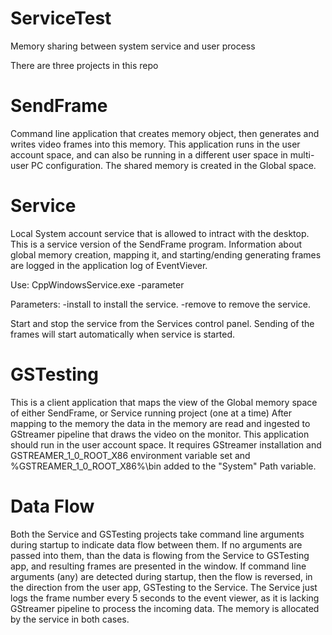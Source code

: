 # ServiceTest
Memory sharing between system service and user process

There are three projects in this repo

# SendFrame
Command line application that creates memory object, then generates and writes video frames into this memory.
This application runs in the user account space, and can also be running in a different user space in multi-user PC configuration.
The shared memory is created in the Global space.

# Service
Local System account service that is allowed to intract with the desktop. This is a service version of the SendFrame program. 
Information about global memory creation, mapping it, and starting/ending generating frames are logged in the application log of EventViever. 

Use: CppWindowsService.exe -parameter

Parameters:
 -install  to install the service.
 -remove   to remove the service.

 Start and stop the service from the Services control panel. Sending of the frames will start automatically when service is started.

 # GSTesting
 This is a client application that maps the view of the Global memory space of either SendFrame, or Service running project (one at a time)
 After mapping to the memory the data in the memory are read and ingested to GStreamer pipeline that draws the video on the monitor.
 This application should run in the user account space. It requires GStreamer installation and GSTREAMER_1_0_ROOT_X86 environment variable set and %GSTREAMER_1_0_ROOT_X86%\bin added to the "System" Path variable.

 # Data Flow
 Both the Service and GSTesting projects take command line arguments during startup to indicate data flow between them. 
 If no arguments are passed into them, than the data is flowing from the Service to GSTesting app, and resulting frames are presented in the window.
 If command line arguments (any) are detected during startup, then the flow is reversed, in the direction from the user app, GSTesting to the Service.
 The Service just logs the frame number every 5 seconds to the event viewer, as it is lacking GStreamer pipeline to process the incoming data.
 The memory is allocated by the service in both cases.
 
